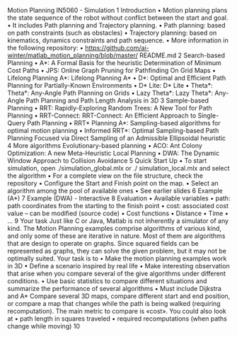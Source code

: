 Motion Planning
IN5060 - Simulation
1
Introduction
• Motion planning plans the state sequence of the robot without
conflict between the start and goal.
• It includes Path planning and Trajectory planning.
• Path planning: based on path constraints (such as obstacles)
• Trajectory planning: based on kinematics, dynamics constraints and
path sequence.
• More information in the following repository:
• https://github.com/ai-winter/matlab_motion_planning/blob/master/
README.md
2
Search-based Planning
• A*: A Formal Basis for the heuristic Determination of Minimum
Cost Paths
• JPS: Online Graph Pruning for Pathfinding On Grid Maps
• Lifelong Planning A*: Lifelong Planning A*
• D*: Optimal and Efficient Path Planning for Partially-Known Environments
• D* Lite: D* Lite
• Theta*: Theta*: Any-Angle Path Planning on Grids
• Lazy Theta*: Lazy Theta*: Any-Angle Path Planning and Path Length Analysis in 3D
3
Sample-based Planning
• RRT: Rapidly-Exploring Random Trees: A New Tool for Path
Planning
• RRT-Connect: RRT-Connect: An Efficient Approach to Single-
Query Path Planning
• RRT* Planning A*: Sampling-based algorithms for optimal
motion planning
• Informed RRT*: Optimal Sampling-based Path Planning
Focused via Direct Sampling of an Admissible Ellipsoidal
heuristic
4
More algorithms
Evolutionary-based planning
• ACO: Ant Colony Optimization: A new Meta-Heuristic
Local Planning
• DWA: The Dynamic Window Approach to Collision Avoidance
5
Quick Start Up
• To start simulation, open ./simulation_global.mlx or ./
simulation_local.mlx and select the algorithm
• For a complete view on the file structure, check the repository
• Configure the Start and Finish point on the map.
• Select an algorithm among the pool of available ones
• See earlier slides
6
Example (A*)
7
Example (DWA) - Interactive
8
Evaluation
• Available variables
• path: path coordinates from the starting to the finish point
• cost: associated cost value – can be modified (source code)
• Cost functions
• Distance
• Time
•
…
9
Your task
Just like C or Java, Matlab is not inherently a simulator of any kind.
The Motion Planning examples comprise algorithms of various kind, and only some of these are iterative in nature. Most of them are
algorithms that are design to operate on graphs. Since squared fields can be represented as graphs, they can solve the given problem,
but it may not be optimally suited.
Your task is to
• Make the motion planning examples work in 3D
• Define a scenario inspired by real life
• Make interesting observation that arise when you compare several of the give algorithms under different conditions.
• Use basic statistics to compare different situations and summarize the performance of several algorithms
• Must include Dijkstra and A*
Compare several 3D maps, compare different start and end position, or compare a map that changes while the path is being walked
(requiring recomputation).
The main metric to compare is «cost». You could also look at
• path length in squares traveled
• required recomputations (when paths change while moving)
10
